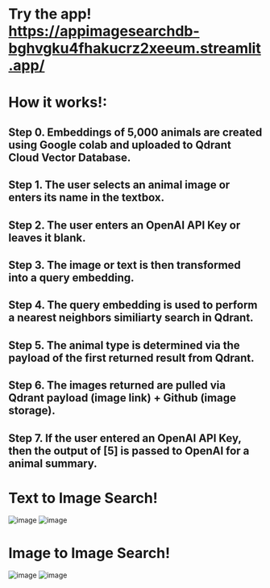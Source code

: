 # Try the app! https://appimagesearchdb-bghvgku4fhakucrz2xeeum.streamlit.app/

# How it works!: 
## Step 0. Embeddings of 5,000 animals are created using Google colab and uploaded to Qdrant Cloud Vector Database. 
## Step 1. The user selects an animal image or enters its name in the textbox. 
## Step 2. The user enters an OpenAI API Key or leaves it blank. 
## Step 3. The image or text is then transformed into a query embedding. 
## Step 4. The query embedding is used to perform a nearest neighbors similiarty search in Qdrant.
## Step 5. The animal type is determined via the payload of the first returned result from Qdrant.  
## Step 6. The images returned are pulled via Qdrant payload (image link) + Github (image storage).
## Step 7. If the user entered an OpenAI API Key, then the output of [5] is passed to OpenAI for a animal summary. 

# Text to Image Search!

![image](https://github.com/StatsAI/streamlit_image_search_db/assets/67183539/190b6e85-90be-464b-9d7f-d6f86de73d73)
![image](https://github.com/StatsAI/streamlit_image_search_db/assets/67183539/2a742aaf-5f95-4dd9-b6ba-3ce7db61a5c1)

# Image to Image Search!

![image](https://github.com/StatsAI/streamlit_image_search_db/assets/67183539/876f3bd7-0051-489b-8141-98f3565c069c)
![image](https://github.com/StatsAI/streamlit_image_search_db/assets/67183539/ed57ca40-8474-4118-8b45-716f3d46f02a)











